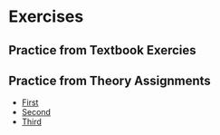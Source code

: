 # Exercises 


## Practice from Textbook Exercies



## Practice from Theory Assignments

 - [First](TA1.md)
 - [Second](TA2.md)
 - [Third](TA3.md)


